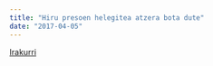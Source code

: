 ```yaml
---
title: "Hiru presoen helegitea atzera bota dute"
date: "2017-04-05"
---
```

[Irakurri](https://guaixe.eus/altsasu/1491392373148-hiru-presoen-helegitea-atzera-bota-dute)
